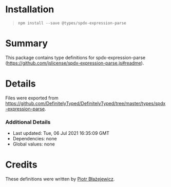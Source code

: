 # Installation
> `npm install --save @types/spdx-expression-parse`

# Summary
This package contains type definitions for spdx-expression-parse (https://github.com/jslicense/spdx-expression-parse.js#readme).

# Details
Files were exported from https://github.com/DefinitelyTyped/DefinitelyTyped/tree/master/types/spdx-expression-parse.

### Additional Details
 * Last updated: Tue, 06 Jul 2021 16:35:09 GMT
 * Dependencies: none
 * Global values: none

# Credits
These definitions were written by [Piotr Błażejewicz](https://github.com/peterblazejewicz).

